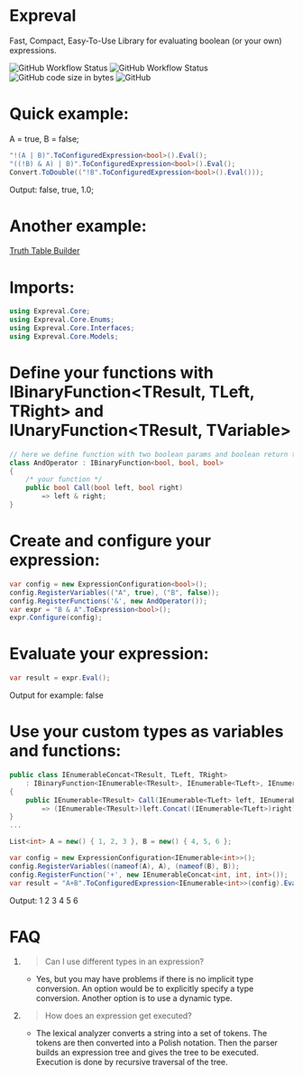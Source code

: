 # Expreval
Fast, Compact, Easy-To-Use Library for evaluating boolean (or your own) expressions.

![GitHub Workflow Status](https://img.shields.io/github/workflow/status/sh1ngekyo/expreval/build?style=for-the-badge)
![GitHub Workflow Status](https://img.shields.io/github/workflow/status/sh1ngekyo/expreval/test?label=tests&style=for-the-badge)
![GitHub code size in bytes](https://img.shields.io/github/languages/code-size/sh1ngekyo/expreval?style=for-the-badge)
![GitHub](https://img.shields.io/github/license/sh1ngekyo/expreval?style=for-the-badge)

# Quick example:

A = true, B = false; 

```csharp
"!(A | B)".ToConfiguredExpression<bool>().Eval();
"((!B) & A) | B)".ToConfiguredExpression<bool>().Eval();
Convert.ToDouble(("!B".ToConfiguredExpression<bool>().Eval()));
```
Output: false, true, 1.0;

# Another example:
[Truth Table Builder](https://github.com/sh1ngekyo/Expreval/tree/master/Expreval.CLI.TruthTable)

# Imports:
```csharp
using Expreval.Core;
using Expreval.Core.Enums;
using Expreval.Core.Interfaces;
using Expreval.Core.Models;
```

# Define your functions with IBinaryFunction<TResult, TLeft, TRight> and IUnaryFunction<TResult, TVariable>

```csharp
// here we define function with two boolean params and boolean return type
class AndOperator : IBinaryFunction<bool, bool, bool>
{
    /* your function */
    public bool Call(bool left, bool right)
        => left & right;
}
```

# Create and configure your expression:

```csharp
var config = new ExpressionConfiguration<bool>();
config.RegisterVariables(("A", true), ("B", false));
config.RegisterFunctions('&', new AndOperator());
var expr = "B & A".ToExpression<bool>();
expr.Configure(config);
```

# Evaluate your expression:
```csharp
var result = expr.Eval();
```
Output for example: false

# Use your custom types as variables and functions:

```csharp
public class IEnumerableConcat<TResult, TLeft, TRight> 
    : IBinaryFunction<IEnumerable<TResult>, IEnumerable<TLeft>, IEnumerable<TRight>>
{
    public IEnumerable<TResult> Call(IEnumerable<TLeft> left, IEnumerable<TRight> right) 
        => (IEnumerable<TResult>)left.Concat((IEnumerable<TLeft>)right);
}
...

List<int> A = new() { 1, 2, 3 }, B = new() { 4, 5, 6 };

var config = new ExpressionConfiguration<IEnumerable<int>>();
config.RegisterVariables((nameof(A), A), (nameof(B), B));
config.RegisterFunction('+', new IEnumerableConcat<int, int, int>());
var result = "A+B".ToConfiguredExpression<IEnumerable<int>>(config).Eval().ToList();
```
Output: 1 2 3 4 5 6

# FAQ

1. > Can I use different types in an expression?
    * Yes, but you may have problems if there is no implicit type conversion. An option would be to explicitly specify a type conversion. Another option is to use a dynamic type.
2. > How does an expression get executed?
    * The lexical analyzer converts a string into a set of tokens. The tokens are then converted into a Polish notation. Then the parser builds an expression tree and gives the tree to be executed. Execution is done by recursive traversal of the tree.